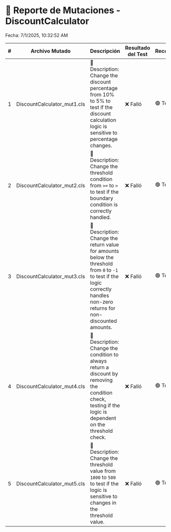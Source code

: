 # 🧬 Reporte de Mutaciones - DiscountCalculator

Fecha: 7/1/2025, 10:32:52 AM

| # | Archivo Mutado | Descripción | Resultado del Test | Recomendación |
|---|----------------|-------------|---------------------|---------------|
| 1 | DiscountCalculator_mut1.cls | 📝 Description: Change the discount percentage from 10% to 5% to test if the discount calculation logic is sensitive to percentage changes. | ❌ Falló | 🟢 Test válido |
| 2 | DiscountCalculator_mut2.cls | 📝 Description: Change the threshold condition from `>=` to `>` to test if the boundary condition is correctly handled. | ❌ Falló | 🟢 Test válido |
| 3 | DiscountCalculator_mut3.cls | 📝 Description: Change the return value for amounts below the threshold from `0` to `-1` to test if the logic correctly handles non-zero returns for non-discounted amounts. | ❌ Falló | 🟢 Test válido |
| 4 | DiscountCalculator_mut4.cls | 📝 Description: Change the condition to always return a discount by removing the condition check, testing if the logic is dependent on the threshold check. | ❌ Falló | 🟢 Test válido |
| 5 | DiscountCalculator_mut5.cls | 📝 Description: Change the threshold value from `1000` to `500` to test if the logic is sensitive to changes in the threshold value. | ❌ Falló | 🟢 Test válido |